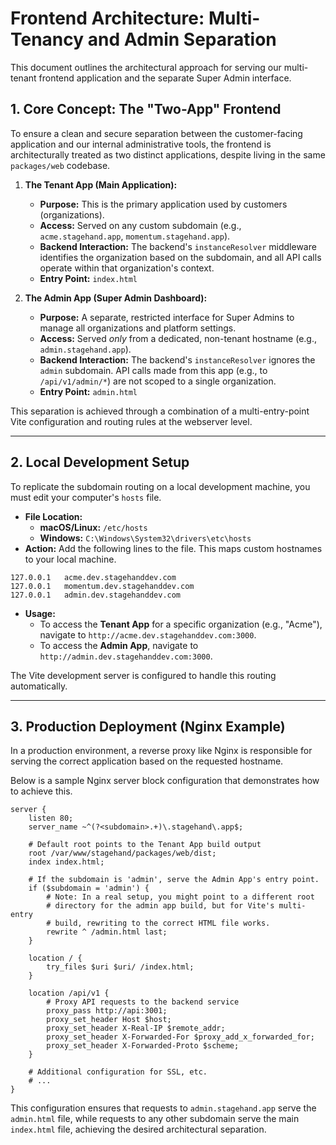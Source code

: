 # Frontend Architecture: Multi-Tenancy and Admin Separation

This document outlines the architectural approach for serving our multi-tenant frontend application and the separate Super Admin interface.

## 1. Core Concept: The "Two-App" Frontend

To ensure a clean and secure separation between the customer-facing application and our internal administrative tools, the frontend is architecturally treated as two distinct applications, despite living in the same `packages/web` codebase.

1.  **The Tenant App (Main Application):**
    *   **Purpose:** This is the primary application used by customers (organizations).
    *   **Access:** Served on any custom subdomain (e.g., `acme.stagehand.app`, `momentum.stagehand.app`).
    *   **Backend Interaction:** The backend's `instanceResolver` middleware identifies the organization based on the subdomain, and all API calls operate within that organization's context.
    *   **Entry Point:** `index.html`

2.  **The Admin App (Super Admin Dashboard):**
    *   **Purpose:** A separate, restricted interface for Super Admins to manage all organizations and platform settings.
    *   **Access:** Served *only* from a dedicated, non-tenant hostname (e.g., `admin.stagehand.app`).
    *   **Backend Interaction:** The backend's `instanceResolver` ignores the `admin` subdomain. API calls made from this app (e.g., to `/api/v1/admin/*`) are not scoped to a single organization.
    *   **Entry Point:** `admin.html`

This separation is achieved through a combination of a multi-entry-point Vite configuration and routing rules at the webserver level.

---

## 2. Local Development Setup

To replicate the subdomain routing on a local development machine, you must edit your computer's `hosts` file.

*   **File Location:**
    *   **macOS/Linux:** `/etc/hosts`
    *   **Windows:** `C:\Windows\System32\drivers\etc\hosts`
*   **Action:** Add the following lines to the file. This maps custom hostnames to your local machine.

```text
127.0.0.1   acme.dev.stagehanddev.com
127.0.0.1   momentum.dev.stagehanddev.com
127.0.0.1   admin.dev.stagehanddev.com
```

*   **Usage:**
    *   To access the **Tenant App** for a specific organization (e.g., "Acme"), navigate to `http://acme.dev.stagehanddev.com:3000`.
    *   To access the **Admin App**, navigate to `http://admin.dev.stagehanddev.com:3000`.

The Vite development server is configured to handle this routing automatically.

---

## 3. Production Deployment (Nginx Example)

In a production environment, a reverse proxy like Nginx is responsible for serving the correct application based on the requested hostname.

Below is a sample Nginx server block configuration that demonstrates how to achieve this.

```nginx
server {
    listen 80;
    server_name ~^(?<subdomain>.+)\.stagehand\.app$;

    # Default root points to the Tenant App build output
    root /var/www/stagehand/packages/web/dist;
    index index.html;

    # If the subdomain is 'admin', serve the Admin App's entry point.
    if ($subdomain = 'admin') {
        # Note: In a real setup, you might point to a different root 
        # directory for the admin app build, but for Vite's multi-entry
        # build, rewriting to the correct HTML file works.
        rewrite ^ /admin.html last;
    }

    location / {
        try_files $uri $uri/ /index.html;
    }

    location /api/v1 {
        # Proxy API requests to the backend service
        proxy_pass http://api:3001;
        proxy_set_header Host $host;
        proxy_set_header X-Real-IP $remote_addr;
        proxy_set_header X-Forwarded-For $proxy_add_x_forwarded_for;
        proxy_set_header X-Forwarded-Proto $scheme;
    }

    # Additional configuration for SSL, etc.
    # ...
}
```

This configuration ensures that requests to `admin.stagehand.app` serve the `admin.html` file, while requests to any other subdomain serve the main `index.html` file, achieving the desired architectural separation.

